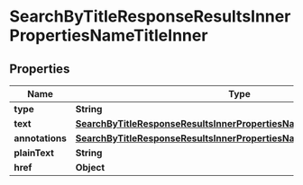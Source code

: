 

# SearchByTitleResponseResultsInnerPropertiesNameTitleInner


## Properties

| Name | Type | Description | Notes |
|------------ | ------------- | ------------- | -------------|
|**type** | **String** |  |  [optional] |
|**text** | [**SearchByTitleResponseResultsInnerPropertiesNameTitleInnerText**](SearchByTitleResponseResultsInnerPropertiesNameTitleInnerText.md) |  |  [optional] |
|**annotations** | [**SearchByTitleResponseResultsInnerPropertiesNameTitleInnerAnnotations**](SearchByTitleResponseResultsInnerPropertiesNameTitleInnerAnnotations.md) |  |  [optional] |
|**plainText** | **String** |  |  [optional] |
|**href** | **Object** |  |  [optional] |



